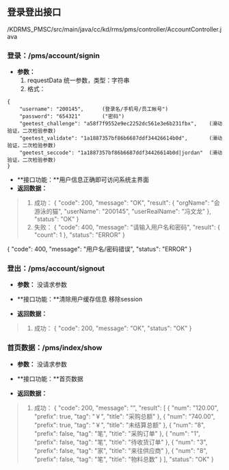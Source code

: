 ## 登录登出接口 
/KDRMS_PMSC/src/main/java/cc/kd/rms/pms/controller/AccountController.java

### 登录：/pms/account/signin
- **参数：**
  1. requestData 统一参数，类型：字符串
  2. 格式：
```
{
    "username": "200145",      (登录名/手机号/员工帐号")   
    "password": "654321"       ("密码")     
 	"geetest_challenge": "a58f7f9552e9ec2252dc561e3e6b231fbx",    (滑动验证，二次检验参数)
	"geetest_validate": "1a1887357bf86b6687ddf34426614b0d",       (滑动验证，二次检验参数)
	"geetest_seccode": "1a1887357bf86b6687ddf34426614b0d|jordan"  (滑动验证，二次检验参数) 
}
```
- **接口功能：**用户信息正确即可访问系统主界面
- **返回数据：**
> 1. 成功：
{
    "code": 200,
    "message": "OK",
    "result": {
        "orgName": "会游泳的猫",
        "userName": "200145",
        "userRealName": "冯文龙"
    },
    "status": "OK"
}
> 2. 失败：
{
    "code": 400,
    "message": "请输入用户名和密码",
    "result": {
        "count": 1
    },
    "status": "ERROR"
}

{
    "code": 400,
    "message": "用户名/密码错误",
    "status": "ERROR"
}

### 登出：/pms/account/signout
- **参数：**
  没请求参数

- **接口功能：**清除用户缓存信息 移除session
- **返回数据：**
> 1. 成功：
{
    "code": 200,
    "message": "OK",
    "status": "OK"
}



### 首页数据：/pms/index/show
- **参数：**
  没请求参数

- **接口功能：**首页数据
- **返回数据：**
> 1. 成功：
{
    "code": 200,
    "message": "",
    "result": [
        {
            "num": "120.00",
            "prefix": true,
            "tag": "￥",
            "title": "采购总额"
        },
        {
            "num": "740.00",
            "prefix": true,
            "tag": "￥",
            "title": "未结算总额"
        },
        {
            "num": "8",
            "prefix": false,
            "tag": "笔",
            "title": "采购订单"
        },
        {
            "num": "1",
            "prefix": false,
            "tag": "笔",
            "title": "待收货订单"
        },
        {
            "num": "3",
            "prefix": false,
            "tag": "家",
            "title": "来往供应商"
        },
        {
            "num": "8",
            "prefix": false,
            "tag": "笔",
            "title": "物料总数"
        }
    ],
    "status": "OK"
}






